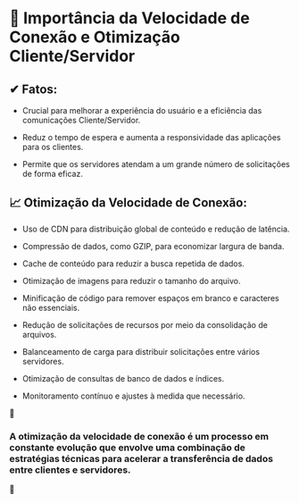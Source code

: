 # 🚀 Importância da Velocidade de Conexão e Otimização Cliente/Servidor

## ✔ **Fatos:**

- Crucial para melhorar a experiência do usuário e a eficiência das comunicações Cliente/Servidor.

- Reduz o tempo de espera e aumenta a responsividade das aplicações para os clientes.

- Permite que os servidores atendam a um grande número de solicitações de forma eficaz.

## 📈 **Otimização da Velocidade de Conexão:**

- Uso de CDN para distribuição global de conteúdo e redução de latência.

- Compressão de dados, como GZIP, para economizar largura de banda.

- Cache de conteúdo para reduzir a busca repetida de dados.

- Otimização de imagens para reduzir o tamanho do arquivo.

- Minificação de código para remover espaços em branco e caracteres não essenciais.

- Redução de solicitações de recursos por meio da consolidação de arquivos.

- Balanceamento de carga para distribuir solicitações entre vários servidores.

- Otimização de consultas de banco de dados e índices.

- Monitoramento contínuo e ajustes à medida que necessário.


📌

### A otimização da velocidade de conexão é um processo em constante evolução que envolve uma combinação de estratégias técnicas para acelerar a transferência de dados entre clientes e servidores.

📌

